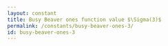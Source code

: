 ```yaml
---
layout: constant
title: Busy Beaver ones function value $\Sigma(3)$
permalink: /constants/busy-beaver-ones-3/
id: busy-beaver-ones-3
---
```

